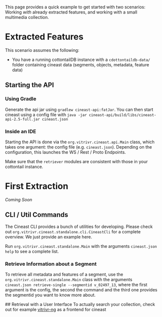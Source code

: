 This page provides a quick example to get started with two scenarios: Working _with_ already extracted features, and working with a small multimedia collection.

# Extracted Features
This scenario assumes the following:
- You have a running cottontailDB instance with a `cdottontaildb-data/` folder containing cineast data (segments, objects, metadata, feature data)

## Starting the API ##

### Using Gradle ###
Generate the api jar using `gradlew cineast-api:fatJar`. You can then start cineast using a config file with `java -jar cineast-api/build/libs/cineast-api-2.5-full.jar cineast.json`

### Inside an IDE ###

Starting the API is done via the `org.vitrivr.cineast.api.Main` class, which takes one argument: the config file (e.g. `cineast.json`). Depending on the configuration, this launches the WS / Rest / Proto Endpoints.

Make sure that the `retriever` modules are consistent with those in your cottontail instance.

# First Extraction

*Coming Soon*

## CLI / Util Commands
The Cineast CLI provides a bunch of utilities for developing. Please check out `org.vitrivr.cineast.standalone.cli.CineastCli` for a complete overview. We just provide an example here.

Run `org.vitrivr.cineast.standalone.Main` with the arguments `cineast.json help` to see a complete list.

### Retrieve Information about a Segment
To retrieve all metadata and features of a segment, use the `org.vitrivr.cineast.standalone.Main` class with the arguments `cineast.json retrieve-single --segmentid v_02497_13`, where the first argument is the config, the second the command and the third one provides the segmentid you want to know more about.

## Retrieval with a User Interface
To actually search your collection, check out for example [vitrivr-ng](https://github.com/vitrivr/vitrivr-ng) as a frontend for cineast